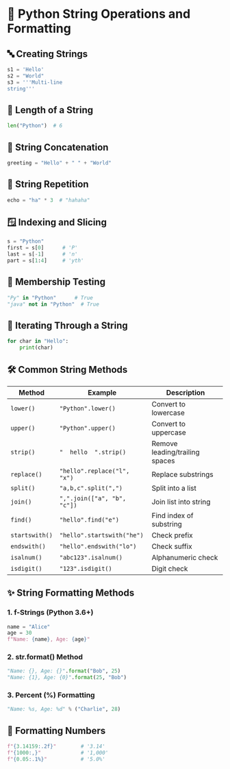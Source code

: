 
# 🧵 Python String Operations and Formatting

## 🔤 Creating Strings
```python
s1 = 'Hello'
s2 = "World"
s3 = '''Multi-line
string'''
```

## 📏 Length of a String
```python
len("Python")  # 6
```

## 🔄 String Concatenation
```python
greeting = "Hello" + " " + "World"
```

## 🎯 String Repetition
```python
echo = "ha" * 3  # "hahaha"
```

## 🪟 Indexing and Slicing
```python
s = "Python"
first = s[0]      # 'P'
last = s[-1]      # 'n'
part = s[1:4]     # 'yth'
```

## 🧪 Membership Testing
```python
"Py" in "Python"      # True
"java" not in "Python"  # True
```

## 🔁 Iterating Through a String
```python
for char in "Hello":
    print(char)
```

## 🛠️ Common String Methods

| Method           | Example                          | Description                         |
|------------------|----------------------------------|-------------------------------------|
| `lower()`        | `"Python".lower()`               | Convert to lowercase                |
| `upper()`        | `"Python".upper()`               | Convert to uppercase                |
| `strip()`        | `"  hello  ".strip()`            | Remove leading/trailing spaces      |
| `replace()`      | `"hello".replace("l", "x")`      | Replace substrings                  |
| `split()`        | `"a,b,c".split(",")`             | Split into a list                   |
| `join()`         | `",".join(["a", "b", "c"])`      | Join list into string               |
| `find()`         | `"hello".find("e")`              | Find index of substring             |
| `startswith()`   | `"hello".startswith("he")`       | Check prefix                        |
| `endswith()`     | `"hello".endswith("lo")`         | Check suffix                        |
| `isalnum()`      | `"abc123".isalnum()`             | Alphanumeric check                  |
| `isdigit()`      | `"123".isdigit()`                | Digit check                         |

## ✨ String Formatting Methods

### 1. f-Strings (Python 3.6+)
```python
name = "Alice"
age = 30
f"Name: {name}, Age: {age}"
```

### 2. str.format() Method
```python
"Name: {}, Age: {}".format("Bob", 25)
"Name: {1}, Age: {0}".format(25, "Bob")
```

### 3. Percent (%) Formatting
```python
"Name: %s, Age: %d" % ("Charlie", 28)
```

## 🔢 Formatting Numbers
```python
f"{3.14159:.2f}"        # '3.14'
f"{1000:,}"             # '1,000'
f"{0.05:.1%}"           # '5.0%'
```
